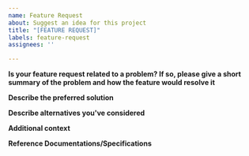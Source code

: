 ```yaml
---
name: Feature Request
about: Suggest an idea for this project
title: "[FEATURE REQUEST]"
labels: feature-request
assignees: ''

---
```


**Is your feature request related to a problem? If so, please give a short summary of the problem and how the feature would resolve it**
<!-- A clear and concise description of what the problem is. Ex. I'm always frustrated when [...] -->

**Describe the preferred solution**
<!-- A clear and concise description of what you want to happen. -->

**Describe alternatives you've considered**
<!-- A clear and concise description of any alternative solutions or features you've considered. -->

**Additional context**
<!-- Add any other context or screenshots about the feature request here. -->

**Reference Documentations/Specifications**
<!-- Provide links to any related documentation. -->
